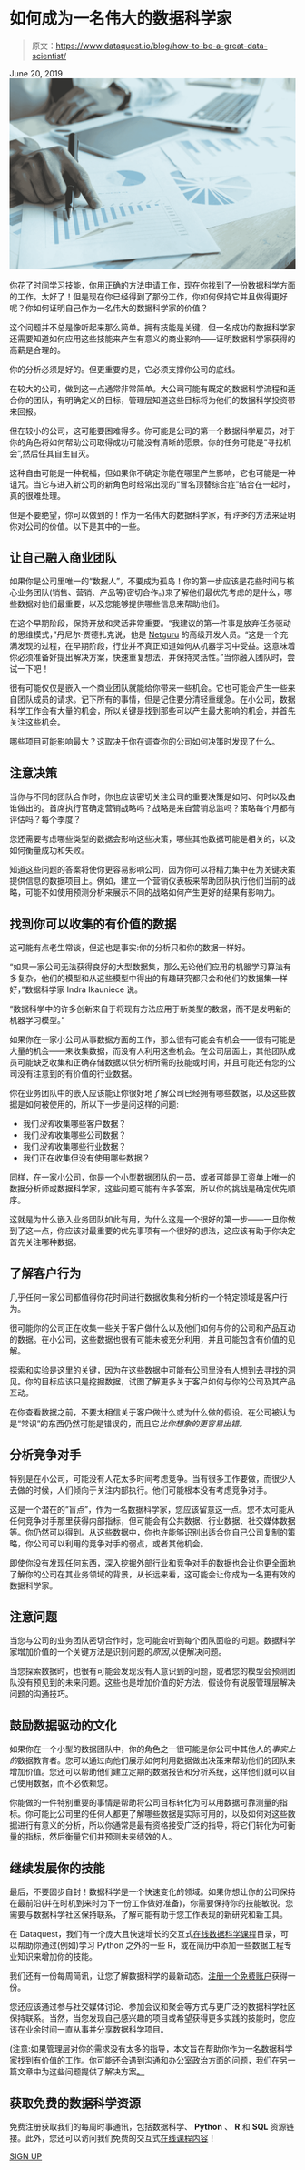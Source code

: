# 如何成为一名伟大的数据科学家

> 原文：<https://www.dataquest.io/blog/how-to-be-a-great-data-scientist/>

June 20, 2019![how to be a great data scientist](img/484c6fe945d5c63b15720cd5e087d31f.png)

你花了时间[学习技能](https://www.dataquest.io/data-science-courses-directory/)，你用正确的方法[申请工作](https://www.dataquest.io/blog/data-science-career-guide/)，现在你找到了一份数据科学方面的工作。太好了！但是现在你已经得到了那份工作，你如何保持它并且做得更好呢？你如何证明自己作为一名伟大的数据科学家的价值？

这个问题并不总是像听起来那么简单。拥有技能是关键，但一名成功的数据科学家还需要知道如何应用这些技能来产生有意义的商业影响——证明数据科学家获得的高薪是合理的。

你的分析必须是好的。但更重要的是，它必须支撑你公司的底线。

在较大的公司，做到这一点通常非常简单。大公司可能有既定的数据科学流程和适合你的团队，有明确定义的目标，管理层知道这些目标将为他们的数据科学投资带来回报。

但在较小的公司，这可能要困难得多。你可能是公司的第一个数据科学雇员，对于你的角色将如何帮助公司取得成功可能没有清晰的愿景。你的任务可能是“寻找机会”,然后任其自生自灭。

这种自由可能是一种祝福，但如果你不确定你能在哪里产生影响，它也可能是一种诅咒。当它与进入新公司的新角色时经常出现的“冒名顶替综合症”结合在一起时，真的很难处理。

但是不要绝望，你可以做到的！作为一名伟大的数据科学家，有*许多*的方法来证明你对公司的价值。以下是其中的一些。

## 让自己融入商业团队

如果你是公司里唯一的“数据人”，不要成为孤岛！你的第一步应该是花些时间与核心业务团队(销售、营销、产品等)密切合作。)来了解他们最优先考虑的是什么，哪些数据对他们最重要，以及您能够提供哪些信息来帮助他们。

在这个早期阶段，保持开放和灵活非常重要。“我建议的第一件事是放弃任务驱动的思维模式，”丹尼尔·贾德扎克说，他是 [Netguru](https://www.netguru.com/) 的高级开发人员。“这是一个充满发现的过程，在早期阶段，行业并不真正知道如何从机器学习中受益。这意味着你必须准备好提出解决方案，快速重复想法，并保持灵活性。”当你融入团队时，尝试一下吧！

很有可能仅仅是嵌入一个商业团队就能给你带来一些机会。它也可能会产生一些来自团队成员的请求。记下所有的事情，但是记住要分清轻重缓急。在小公司，数据科学工作会有大量的机会，所以关键是找到那些可以产生最大影响的机会，并首先关注这些机会。

哪些项目可能影响最大？这取决于你在调查你的公司如何决策时发现了什么。

## 注意决策

当你与不同的团队合作时，你也应该密切关注公司的重要决策是如何、何时以及由谁做出的。首席执行官确定营销战略吗？战略是来自营销总监吗？策略每个月都有评估吗？每个季度？

您还需要考虑哪些类型的数据会影响这些决策，哪些其他数据可能是相关的，以及如何衡量成功和失败。

知道这些问题的答案将使你更容易影响公司，因为你可以将精力集中在为关键决策提供信息的数据项目上。例如，建立一个营销仪表板来帮助团队执行他们当前的战略，可能不如使用预测分析来展示不同的战略如何产生更好的结果有影响力。

## 找到你可以收集的有价值的数据

这可能有点老生常谈，但这也是事实:你的分析只和你的数据一样好。

“如果一家公司无法获得良好的大型数据集，那么无论他们应用的机器学习算法有多复杂，他们的模型和从这些模型中得出的有趣研究都只会和他们的数据集一样好，”数据科学家 Indra Ikauniece 说。

“数据科学中的许多创新来自于将现有方法应用于新类型的数据，而不是发明新的机器学习模型。”

如果你在一家小公司从事数据方面的工作，那么很有可能会有机会——很有可能是大量的机会——来收集数据，而没有人利用这些机会。在公司层面上，其他团队成员可能缺乏收集和正确存储数据以供分析所需的技能或时间，并且可能还有您的公司没有注意到的有价值的行业数据。

你在业务团队中的嵌入应该能让你很好地了解公司已经拥有哪些数据，以及这些数据是如何被使用的，所以下一步是问这样的问题:

*   我们*没有*收集哪些客户数据？
*   我们*没有*收集哪些公司数据？
*   我们*没有*收集哪些行业数据？
*   我们正在收集但没有使用哪些数据？

同样，在一家小公司，你是一个小型数据团队的一员，或者可能是工资单上唯一的数据分析师或数据科学家，这些问题可能有许多答案，所以你的挑战是确定优先顺序。

这就是为什么嵌入业务团队如此有用，为什么这是一个很好的第一步——一旦你做到了这一点，你应该对最重要的优先事项有一个很好的想法，这应该有助于你决定首先关注哪种数据。

## 了解客户行为

几乎任何一家公司都值得你花时间进行数据收集和分析的一个特定领域是客户行为。

很可能你的公司正在收集一些关于客户做什么以及他们如何与你的公司和产品互动的数据。在小公司，这些数据也很有可能未被充分利用，并且可能包含有价值的见解。

探索和实验是这里的关键，因为在这些数据中可能有公司里没有人想到去寻找的洞见。你的目标应该只是挖掘数据，试图了解更多关于客户如何与你的公司及其产品互动。

在你查看数据之前，不要太相信关于客户做什么或为什么做的假设。在公司被认为是“常识”的东西仍然可能是错误的，而且它*比你想象的更容易出错。*

## 分析竞争对手

特别是在小公司，可能没有人花太多时间考虑竞争。当有很多工作要做，而很少人去做的时候，人们倾向于关注内部执行。他们可能根本没有考虑竞争对手。

这是一个潜在的“盲点”，作为一名数据科学家，您应该留意这一点。您不太可能从任何竞争对手那里获得内部指标，但可能会有公共数据、行业数据、社交媒体数据等。你仍然可以得到。从这些数据中，你也许能够识别出适合你自己公司复制的策略，你公司可以利用的竞争对手的弱点，或者其他机会。

即使你没有发现任何东西，深入挖掘外部行业和竞争对手的数据也会让你更全面地了解你的公司在其业务领域的背景，从长远来看，这可能会让你成为一名更有效的数据科学家。

## 注意问题

当您与公司的业务团队密切合作时，您可能会听到每个团队面临的问题。数据科学家增加价值的一个关键方法是识别问题的*原因*,以便解决问题。

当您探索数据时，也很有可能会发现没有人意识到的问题，或者您的模型会预测团队没有预见到的未来问题。这些也是增加价值的好方法，假设你有说服管理层解决问题的沟通技巧。

## 鼓励数据驱动的文化

如果你在一个小型的数据团队中，你的角色之一很可能是你公司中其他人的*事实上的*数据教育者。您可以通过向他们展示如何利用数据做出决策来帮助他们的团队来增加价值。您还可以帮助他们建立定期的数据报告和分析系统，这样他们就可以自己使用数据，而不必依赖您。

你能做的一件特别重要的事情是帮助将公司目标转化为可以用数据可靠测量的指标。你可能比公司里的任何人都更了解哪些数据是实际可用的，以及如何对这些数据进行有意义的分析，所以你通常是最有资格接受广泛的指导，将它们转化为可衡量的指标，然后衡量它们并预测未来绩效的人。

## 继续发展你的技能

最后，不要固步自封！数据科学是一个快速变化的领域。如果你想让你的公司保持在最前沿(并在时机到来时为下一份工作做好准备)，你需要保持你的技能敏锐。您需要与数据科学社区保持联系，了解可能有助于您工作表现的新研究和新工具。

在 Dataquest，我们有一个庞大且快速增长的交互式[在线数据科学课程](https://www.dataquest.io/data-science-courses-directory/)目录，可以帮助你通过(例如)学习 Python 之外的一些 R，或在简历中添加一些数据工程专业知识来增加你的技能。

我们还有一份每周简讯，让您了解数据科学的最新动态。[注册一个免费账户](https://www.dataquest.io/)获得一份。

您还应该通过参与社交媒体讨论、参加会议和聚会等方式与更广泛的数据科学社区保持联系。当然，当您发现自己感兴趣的项目或希望获得更多实践的技能时，您应该在业余时间一直从事并分享数据科学项目。

(注意:如果管理层对你的需求没有太多的指导，本文旨在帮助你作为一名数据科学家找到有价值的工作。你可能还会遇到沟通和办公室政治方面的问题，我们在另一篇文章中为这些问题提供了解决方案[。](https://www.dataquest.io/blog/data-science-problems-fix/)

## 获取免费的数据科学资源

免费注册获取我们的每周时事通讯，包括数据科学、 **Python** 、 **R** 和 **SQL** 资源链接。此外，您还可以访问我们免费的交互式[在线课程内容](/data-science-courses)！

[SIGN UP](https://app.dataquest.io/signup)